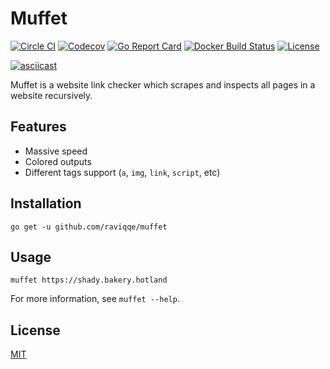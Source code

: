 # Muffet

[![Circle CI](https://img.shields.io/circleci/project/github/raviqqe/muffet.svg?style=flat-square)](https://circleci.com/gh/raviqqe/muffet)
[![Codecov](https://img.shields.io/codecov/c/github/raviqqe/muffet.svg?style=flat-square)](https://codecov.io/gh/raviqqe/muffet)
[![Go Report Card](https://goreportcard.com/badge/github.com/raviqqe/muffet?style=flat-square)](https://goreportcard.com/report/github.com/raviqqe/muffet)
[![Docker Build Status](https://img.shields.io/docker/build/jrottenberg/ffmpeg.svg?style=flat-square)](https://hub.docker.com/r/raviqqe/muffet)
[![License](https://img.shields.io/github/license/raviqqe/muffet.svg?style=flat-square)](LICENSE)

[![asciicast](https://asciinema.org/a/177814.png)](https://asciinema.org/a/177814)

Muffet is a website link checker which scrapes and inspects all pages in a
website recursively.

## Features

- Massive speed
- Colored outputs
- Different tags support (`a`, `img`, `link`, `script`, etc)

## Installation

```
go get -u github.com/raviqqe/muffet
```

## Usage

```
muffet https://shady.bakery.hotland
```

For more information, see `muffet --help`.

## License

[MIT](LICENSE)
